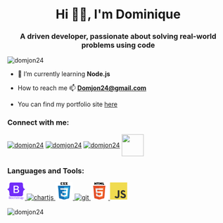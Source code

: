 <h1 align="center">Hi 👋🏽, I'm Dominique</h1>
<h3 align="center">A driven developer, passionate about solving real-world problems using code</h3>

<p align="left"> <img src="https://komarev.com/ghpvc/?username=domjon24&label=Profile%20views&color=0e75b6&style=flat" alt="domjon24" /> </p>

<!--   <p align="left"> <a href="https://github.com/ryo-ma/github-profile-trophy"><img src="https://github-profile-trophy.vercel.app/?username=domjon24" alt="domjon24" /></a> </p> -->

- 🌱 I’m currently learning **Node.js**

- How to reach me 📫 **Domjon24@gmail.com**
- You can find my portfolio site [here](https://dominiquej.carrd.co/)

<h3 align="left">Connect with me:</h3>
<p align="left">
<a href="https://codepen.io/domjon24" target="blank"><img align="center" src="https://raw.githubusercontent.com/rahuldkjain/github-profile-readme-generator/master/src/images/icons/Social/codepen.svg" alt="domjon24" height="50" width="60" /></a>
  <a href="https://www.freecodecamp.org/domjon24" target="blank"><img align="center" src="https://encrypted-tbn0.gstatic.com/images?q=tbn:ANd9GcQG-Lt0EFQCtS5XosSMZSwmE-0HhJGryOoH8A&s" alt="domjon24" height="50" width="50"/></a>
<a href="https://mail.google.com/mail/?view=cm&fs=1&to=domjon24@gmail.com" target="blank"><img align="center" src="https://upload.wikimedia.org/wikipedia/commons/thumb/7/7e/Gmail_icon_%282020%29.svg/2560px-Gmail_icon_%282020%29.svg.png" alt="domjon24" height="50" width="50"/></a>
<a href="https://www.linkedin.com/in/dominique-j-077239b4/" target="blank"><img align="center" src="https://upload.wikimedia.org/wikipedia/commons/thumb/8/81/LinkedIn_icon.svg/2048px-LinkedIn_icon.svg.png" height="50" width="50"/></a>



</p>

<h3 align="left">Languages and Tools:</h3>
<p align="left"> <a href="https://getbootstrap.com" target="_blank" rel="noreferrer"> <img src="https://raw.githubusercontent.com/devicons/devicon/master/icons/bootstrap/bootstrap-plain-wordmark.svg" alt="bootstrap" width="40" height="40"/> </a> <a href="https://www.chartjs.org" target="_blank" rel="noreferrer"> <img src="https://www.chartjs.org/media/logo-title.svg" alt="chartjs" width="40" height="40"/> </a> <a href="https://www.w3schools.com/css/" target="_blank" rel="noreferrer"> <img src="https://raw.githubusercontent.com/devicons/devicon/master/icons/css3/css3-original-wordmark.svg" alt="css3" width="40" height="40"/> </a> <a href="https://git-scm.com/" target="_blank" rel="noreferrer"> <img src="https://www.vectorlogo.zone/logos/git-scm/git-scm-icon.svg" alt="git" width="40" height="40"/> </a> <a href="https://www.w3.org/html/" target="_blank" rel="noreferrer"> <img src="https://raw.githubusercontent.com/devicons/devicon/master/icons/html5/html5-original-wordmark.svg" alt="html5" width="40" height="40"/> </a> <a href="https://developer.mozilla.org/en-US/docs/Web/JavaScript" target="_blank" rel="noreferrer"> <img src="https://raw.githubusercontent.com/devicons/devicon/master/icons/javascript/javascript-original.svg" alt="javascript" width="40" height="40"/> </a> </p>

<p><img align="center" src="https://github-readme-stats.vercel.app/api/top-langs?username=domjon24&show_icons=true&locale=en&layout=compact" alt="domjon24" /></p>

